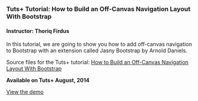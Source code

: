 ### Tuts+ Tutorial: How to Build an Off-Canvas Navigation Layout With Bootstrap
#### Instructor: Thoriq Firdus

In this tutorial, we are going to show you how to add off-canvas navigation to Bootstrap with an extension called Jasny Bootstrap by Arnold Daniels.

Source files for the Tuts+ tutorial: [How to Build an Off-Canvas Navigation Layout With Bootstrap](//webdesign.tutsplus.com/tutorials/how-to-build-an-off-canvas-navigation-layout-with-bootstrap--cms-21991)

**Available on Tuts+ August, 2014**

[View the demo](//tutsplus.github.io/bootstrap-offcanvas-nav)
